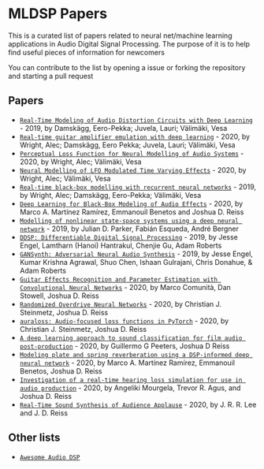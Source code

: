 # MLDSP Papers

This is a curated list of papers related to neural net/machine learning applications in Audio Digital Signal Processing. The purpose of it is to help find useful pieces of information for newcomers

You can contribute to the list by opening a issue or forking the repository and starting a pull request

## Papers

- [`Real-Time Modeling of Audio Distortion Circuits with Deep Learning`](https://acris.aalto.fi/ws/portalfiles/portal/34352788/ELEC_Damskagg_Real_time_modeling_SMC2019.pdf) - 2019, by Damskägg, Eero-Pekka; Juvela, Lauri; Välimäki, Vesa
- [`Real-time guitar amplifier emulation with deep learning`](https://acris.aalto.fi/ws/portalfiles/portal/41964332/Real_time_guitar_amplifier_emulation.pdf) - 2020, by Wright, Alec; Damskägg, Eero Pekka; Juvela, Lauri; Välimäki, Vesa
- [`Perceptual Loss Function for Neural Modelling of Audio Systems`](https://acris.aalto.fi/ws/portalfiles/portal/43946100/ICASSP_2020_RNN_Loss_Functions.pdf) - 2020, by Wright, Alec; Välimäki, Vesa
- [`Neural Modelling of LFO Modulated Time Varying Effects`](https://acris.aalto.fi/ws/portalfiles/portal/51679961/DAFx2020_paper_49.pdf) - 2020, by Wright, Alec; Välimäki, Vesa
- [`Real-time black-box modelling with recurrent neural networks`](https://acris.aalto.fi/ws/portalfiles/portal/36768418/ELEC_Wright_Real_time_black_box_DAFx2019.pdf) - 2019, by Wright, Alec; Damskägg, Eero-Pekka; Välimäki, Vesa
- [`Deep Learning for Black-Box Modeling of Audio Effects`](https://www.mdpi.com/2076-3417/10/2/638/htm) - 2020, by Marco A. Martínez Ramírez, Emmanouil Benetos and Joshua D. Reiss
- [`Modelling of nonlinear state-space systems using a deep neural network`](https://dafx2019.bcu.ac.uk/papers/DAFx2019_paper_42.pdf) - 2019, by Julian D. Parker, Fabián Esqueda, André Bergner
- [`DDSP: Differentiable Digital Signal Processing`](https://openreview.net/pdf?id=B1x1ma4tDr) - 2019, by Jesse Engel, Lamtharn (Hanoi) Hantrakul, Chenjie Gu, Adam Roberts
- [`GANSynth: Adversarial Neural Audio Synthesis`](https://openreview.net/pdf?id=H1xQVn09FX) - 2019, by Jesse Engel, Kumar Krishna Agrawal, Shuo Chen, Ishaan Gulrajani, Chris Donahue, & Adam Roberts
- [`Guitar Effects Recognition and Parameter Estimation with Convolutional Neural Networks`](https://arxiv.org/pdf/2012.03216) - 2020, by Marco Comunità, Dan Stowell, Joshua D. Reiss
- [`Randomized Overdrive Neural Networks`](https://arxiv.org/pdf/2010.04237) - 2020, by Christian J. Steinmetz, Joshua D. Reiss
- [`auraloss: Audio-focused loss functions in PyTorch`](https://www.eecs.qmul.ac.uk/~josh/documents/2020/DMRN15__auraloss__Audio_focused_loss_functions_in_PyTorch.pdf) - 2020, by Christian J. Steinmetz, Joshua D. Reiss
- [`A deep learning approach to sound classification for film audio post-production`](https://www.eecs.qmul.ac.uk/~josh/documents/2020/20739.pdf) - 2020, by Guillermo G Peeters, Joshua D Reiss
- [`Modeling plate and spring reverberation using a DSP-informed deep neural network`](https://arxiv.org/pdf/1910.10105) - 2020, by Marco A. Martínez Ramírez, Emmanouil Benetos, Joshua D. Reiss
- [`Investigation of a real-time hearing loss simulation for use in audio production`](https://www.eecs.qmul.ac.uk/~josh/documents/2020/20906.pdf) - 2020, by Angeliki Mourgela, Trevor R. Agus, and Joshua D. Reiss
- [`Real-Time Sound Synthesis of Audience Applause`](https://www.eecs.qmul.ac.uk/~josh/documents/2020/20732.pdf) - 2020, by J. R. R. Lee and J. D. Reiss

## Other lists

- [`Awesome Audio DSP`](https://github.com/BillyDM/Awesome-Audio-DSP/blob/main/README.md)
